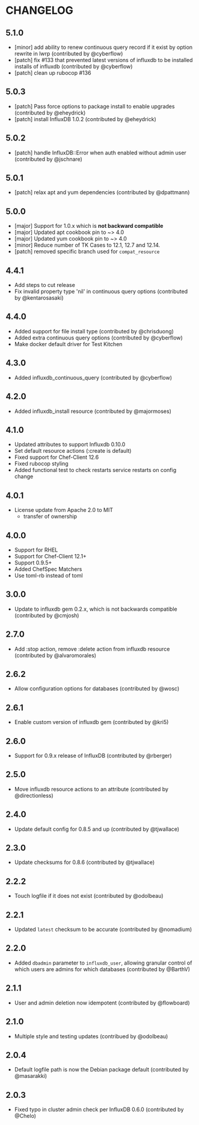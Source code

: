 # CHANGELOG

## 5.1.0
* [minor] add ability to renew continuous query record if it exist by option
  rewrite in lwrp (contributed by @cyberflow)
* [patch] fix #133 that prevented latest versions of influxdb to be installed
  installs of influxdb (contributed by @cyberflow)
* [patch] clean up rubocop #136

## 5.0.3
* [patch] Pass force options to package install to enable upgrades
  (contributed by @eheydrick)
* [patch] install InfluxDB 1.0.2 (contributed by @eheydrick)

## 5.0.2
* [patch] handle InfluxDB::Error when auth enabled without admin user
  (contributed by @jschnare)

## 5.0.1
* [patch] relax apt and yum dependencies (contributed by @dpattmann)

## 5.0.0
* [major] Support for 1.0.x which is **not backward compatible**
* [major] Updated apt cookbook pin to ~> 4.0
* [major] Updated yum cookbook pin to ~> 4.0
* [minor] Reduce number of TK Cases to 12.1, 12.7 and 12.14.
* [patch] removed specific branch used for `compat_resource`

## 4.4.1
* Add steps to cut release
* Fix invalid property type 'nil' in continuous query options (contributed by
  @kentarosasaki)

## 4.4.0
* Added support for file install type (contributed by @chrisduong)
* Added extra continuous query options (contributed by @cyberflow)
* Make docker default driver for Test Kitchen

## 4.3.0
* Added influxdb\_continuous\_query (contributed by @cyberflow)

## 4.2.0
* Added influxdb\_install resource (contributed by @majormoses)

## 4.1.0
* Updated attributes to support Influxdb 0.10.0
* Set default resource actions (:create is default)
* Fixed support for Chef-Client 12.6
* Fixed rubocop styling
* Added functional test to check restarts service restarts on config change

## 4.0.1
* License update from Apache 2.0 to MIT
  - transfer of ownership

## 4.0.0
* Support for RHEL
* Support for Chef-Client 12.1+
* Support 0.9.5+
* Added ChefSpec Matchers
* Use toml-rb instead of toml

## 3.0.0
* Update to influxdb gem 0.2.x, which is not backwards compatible (contributed
  by @cmjosh)

## 2.7.0
* Add :stop action, remove :delete action from influxdb resource (contributed
  by @alvaromorales)

## 2.6.2
* Allow configuration options for databases (contributed by @wosc)

## 2.6.1
* Enable custom version of influxdb gem (contributed by @kri5)

## 2.6.0
* Support for 0.9.x release of InfluxDB (contributed by @rberger)

## 2.5.0
* Move influxdb resource actions to an attribute (contributed by
  @directionless)

## 2.4.0
* Update default config for 0.8.5 and up (contributed by @tjwallace)

## 2.3.0
* Update checksums for 0.8.6 (contributed by @tjwallace)

## 2.2.2
* Touch logfile if it does not exist (contributed by @odolbeau)

## 2.2.1
* Updated `latest` checksum to be accurate (contributed by @nomadium)

## 2.2.0
* Added `dbadmin` parameter to `influxdb_user`, allowing granular control of
  which users are admins for which databases (contributed by @BarthV)

## 2.1.1
* User and admin deletion now idempotent (contributed by @flowboard)

## 2.1.0
* Multiple style and testing updates (contribued by @odolbeau)

## 2.0.4
* Default logfile path is now the Debian package default (contributed by
  @masarakki)

## 2.0.3
* Fixed typo in cluster admin check per InfluxDB 0.6.0 (contributed by @Chelo)
